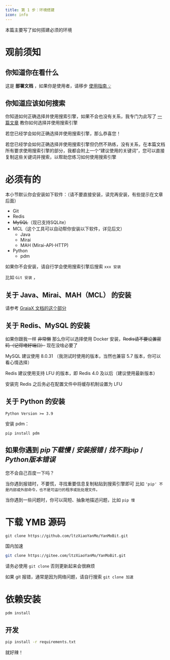 ```yaml
---
title: 第 1 步：环境搭建
icon: info
---
```


本篇主要写了如何搭建必须的环境

# 观前须知

## 你知道你在看什么

这是 **部署文档** ，如果你是使用者，请移步 [使用指南 💡](/demo/)

## 你知道应该如何搜索

你知道如何正确选择并使用搜索引擎，如果不会也没有关系，我专门为此写了 [一篇文章](/question/how-to-search) 教你如何选择并使用搜索引擎

若您已经学会如何正确选择并使用搜索引擎，那么恭喜您！

若您已经学会如何正确选择并使用搜索引擎但仍然不熟练，没有关系，在本篇文档所有要求使用搜索引擎的部分，我都会附上一个“建议使用的关键词”，您可以直接复制这些关键词并搜索，以帮助您练习如何使用搜索引擎

# 必须有的

本小节默认你会安装如下软件：（请不要直接安装，读完再安装，有些提示在文章后面）

- Git
- Redis
- ~~MySQL~~（现已支持SQLite）
- MCL（这个工具可以自动帮你安装以下软件，详见后文）
  - Java
  - Mirai
  - MAH (Mirai-API-HTTP)
- Python
  - pdm

如果你不会安装，请自行学会使用搜索引擎后搜索 `xxx 安装`

比如 `Git 安装` ，

## 关于 Java、Mirai、MAH（MCL） 的安装

请参考 [GraiaX 文档的这个部分](https://graiax.cn/before/install_mirai.html)

## 关于 Redis、MySQL 的安装

如果你跟我一样 ~~非常懒~~ 那么你可以选择使用 Docker 安装，~~Redis请不要设置密码（记得堵好端口）~~ 现在没啥必要了

MySQL 建议使用 8.0.31 （我测试时使用的版本，当然也兼容 5.7 版本，你可以看心情选择）

Redis 建议使用支持 LFU 的版本，即 Redis 4.0 及以后（建议使用最新版本）

安装完 Redis 之后务必在配置文件中将缓存机制设置为 LFU

## 关于 Python 的安装

```text
Python Version >= 3.9
```

安装 pdm：

```shell
pip install pdm
```

## 如果你遇到 *pip下载慢* / *安装报错* / *找不到pip* / *Python版本错误*

您不会自己百度一下吗？

当你遇到报错时，不要慌，寻找重要信息复制粘贴到搜索引擎即可
比如 `'pip' 不是内部或外部命令，也不是可运行的程序或批处理文件。`

当你遇到一些问题时，你可以简短、抽象地描述问题，比如 `pip 慢`

# 下载 YMB 源码

```shell
git clone https://github.com/ltzXiaoYanMo/YanMoBit.git
```
国内加速
```bash
git clone https://gitee.com/ltzXiaoYanMo/YanMoBit.git
```

请务必使用 `git clone` 否则更新起来会很麻烦

如果 git 报错，通常是因为网络问题，请自行搜索 `git clone 加速`

# 依赖安装

```shell
pdm install
```

## 开发
```bash
pip install -r requirements.txt
```
就好辣！
